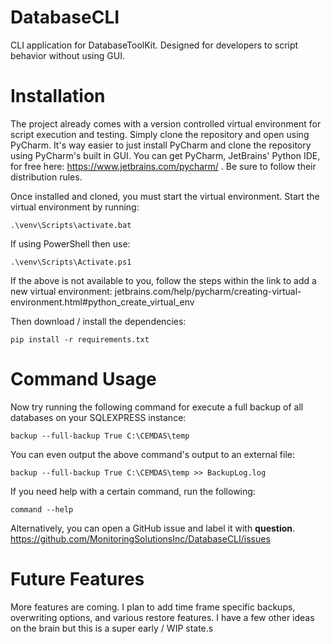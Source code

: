 # DatabaseCLI
CLI application for DatabaseToolKit. Designed for developers to script behavior without using GUI.

# Installation
The project already comes with a version controlled virtual environment for script execution and testing. Simply clone the repository and open using PyCharm.
It's way easier to just install PyCharm and clone the repository using PyCharm's built in GUI. You can get PyCharm, JetBrains' Python IDE, for free here: https://www.jetbrains.com/pycharm/ . Be sure to follow their distribution rules.

Once installed and cloned, you must start the virtual environment. Start the virtual environment by running:
```commandline
.\venv\Scripts\activate.bat
```

If using PowerShell then use:
```
.\venv\Scripts\Activate.ps1
```

If the above is not available to you, follow the steps within the link to add a new virtual environment:
jetbrains.com/help/pycharm/creating-virtual-environment.html#python_create_virtual_env

Then download / install the dependencies:
```commandline
pip install -r requirements.txt
```

# Command Usage
Now try running the following command for execute a full backup of all databases on your SQLEXPRESS instance:
```commandline
backup --full-backup True C:\CEMDAS\temp
```

You can even output the above command's output to an external file:
```commandline
backup --full-backup True C:\CEMDAS\temp >> BackupLog.log
```

If you need help with a certain command, run the following:
```commandline
command --help
```

Alternatively, you can open a GitHub issue and label it with **question**.
https://github.com/MonitoringSolutionsInc/DatabaseCLI/issues

# Future Features
More features are coming. I plan to add time frame specific backups, overwriting options, and various restore features. I have a few other ideas on the brain but this is a super early / WIP state.s